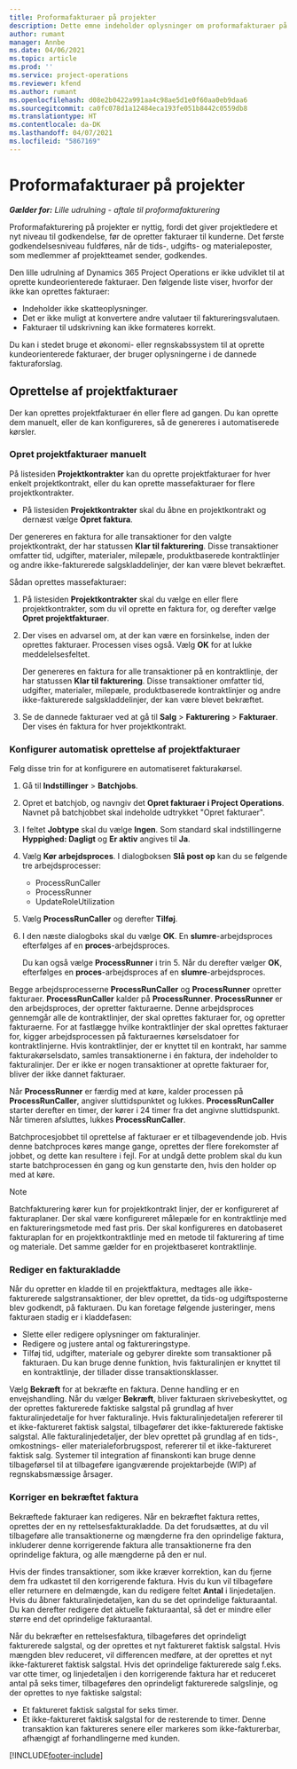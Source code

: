 ```yaml
---
title: Proformafakturaer på projekter
description: Dette emne indeholder oplysninger om proformafakturaer på projekter i Project Operations.
author: rumant
manager: Annbe
ms.date: 04/06/2021
ms.topic: article
ms.prod: ''
ms.service: project-operations
ms.reviewer: kfend
ms.author: rumant
ms.openlocfilehash: d08e2b0422a991aa4c98ae5d1e0f60aa0eb9daa6
ms.sourcegitcommit: ca0fc078d1a12484eca193fe051b8442c0559db8
ms.translationtype: HT
ms.contentlocale: da-DK
ms.lasthandoff: 04/07/2021
ms.locfileid: "5867169"
---
```

# <a name="proforma-project-pnvoices"></a>Proformafakturaer på projekter

_**Gælder for:** Lille udrulning - aftale til proformafakturering_

Proformafakturering på projekter er nyttig, fordi det giver projektledere et nyt niveau til godkendelse, før de opretter fakturaer til kunderne. Det første godkendelsesniveau fuldføres, når de tids-, udgifts- og materialeposter, som medlemmer af projektteamet sender, godkendes.

Den lille udrulning af Dynamics 365 Project Operations er ikke udviklet til at oprette kundeorienterede fakturaer. Den følgende liste viser, hvorfor der ikke kan oprettes fakturaer:

- Indeholder ikke skatteoplysninger.
- Det er ikke muligt at konvertere andre valutaer til faktureringsvalutaen.
- Fakturaer til udskrivning kan ikke formateres korrekt.

Du kan i stedet bruge et økonomi- eller regnskabssystem til at oprette kundeorienterede fakturaer, der bruger oplysningerne i de dannede fakturaforslag.

## <a name="creating-project-invoices"></a>Oprettelse af projektfakturaer

Der kan oprettes projektfakturaer én eller flere ad gangen. Du kan oprette dem manuelt, eller de kan konfigureres, så de genereres i automatiserede kørsler.

### <a name="manually-create-project-invoices"></a>Opret projektfakturaer manuelt 

På listesiden **Projektkontrakter** kan du oprette projektfakturaer for hver enkelt projektkontrakt, eller du kan oprette massefakturaer for flere projektkontrakter.

   - På listesiden **Projektkontrakter** skal du åbne en projektkontrakt og dernæst vælge **Opret faktura**.

   Der genereres en faktura for alle transaktioner for den valgte projektkontrakt, der har statussen **Klar til fakturering**. Disse transaktioner omfatter tid, udgifter, materialer, milepæle, produktbaserede kontraktlinjer og andre ikke-fakturerede salgskladdelinjer, der kan være blevet bekræftet.

Sådan oprettes massefakturaer:

1. På listesiden **Projektkontrakter** skal du vælge en eller flere projektkontrakter, som du vil oprette en faktura for, og derefter vælge **Opret projektfakturaer**.
2. Der vises en advarsel om, at der kan være en forsinkelse, inden der oprettes fakturaer. Processen vises også. Vælg **OK** for at lukke meddelelsesfeltet.

   Der genereres en faktura for alle transaktioner på en kontraktlinje, der har statussen **Klar til fakturering**. Disse transaktioner omfatter tid, udgifter, materialer, milepæle, produktbaserede kontraktlinjer og andre ikke-fakturerede salgskladdelinjer, der kan være blevet bekræftet.

3. Se de dannede fakturaer ved at gå til **Salg** \> **Fakturering** \> **Fakturaer**. Der vises én faktura for hver projektkontrakt.

### <a name="set-up-automated-creation-of-project-invoices"></a>Konfigurer automatisk oprettelse af projektfakturaer 

Følg disse trin for at konfigurere en automatiseret fakturakørsel.

1. Gå til **Indstillinger** \> **Batchjobs**.
2. Opret et batchjob, og navngiv det **Opret fakturaer i Project Operations**. Navnet på batchjobbet skal indeholde udtrykket "Opret fakturaer".
3. I feltet **Jobtype** skal du vælge **Ingen**. Som standard skal indstillingerne **Hyppighed: Dagligt** og **Er aktiv** angives til **Ja**.
4. Vælg **Kør arbejdsproces**. I dialogboksen **Slå post op** kan du se følgende tre arbejdsprocesser:

    - ProcessRunCaller
    - ProcessRunner
    - UpdateRoleUtilization

5. Vælg **ProcessRunCaller** og derefter **Tilføj**.
6. I den næste dialogboks skal du vælge **OK**. En **slumre**-arbejdsproces efterfølges af en **proces**-arbejdsproces.

    Du kan også vælge **ProcessRunner** i trin 5. Når du derefter vælger **OK**, efterfølges en **proces**-arbejdsproces af en **slumre**-arbejdsproces.

Begge arbejdsprocesserne **ProcessRunCaller** og **ProcessRunner** opretter fakturaer. **ProcessRunCaller** kalder på **ProcessRunner**. **ProcessRunner** er den arbejdsproces, der opretter fakturaerne. Denne arbejdsproces gennemgår alle de kontraktlinjer, der skal oprettes fakturaer for, og opretter fakturaerne. For at fastlægge hvilke kontraktlinjer der skal oprettes fakturaer for, kigger arbejdsprocessen på fakturaernes kørselsdatoer for kontraktlinjerne. Hvis kontraktlinjer, der er knyttet til en kontrakt, har samme fakturakørselsdato, samles transaktionerne i én faktura, der indeholder to fakturalinjer. Der er ikke er nogen transaktioner at oprette fakturaer for, bliver der ikke dannet fakturaer.

Når **ProcessRunner** er færdig med at køre, kalder processen på **ProcessRunCaller**, angiver sluttidspunktet og lukkes. **ProcessRunCaller** starter derefter en timer, der kører i 24 timer fra det angivne sluttidspunkt. Når timeren afsluttes, lukkes **ProcessRunCaller**.

Batchprocesjobbet til oprettelse af fakturaer er et tilbagevendende job. Hvis denne batchproces køres mange gange, oprettes der flere forekomster af jobbet, og dette kan resultere i fejl. For at undgå dette problem skal du kun starte batchprocessen én gang og kun genstarte den, hvis den holder op med at køre.

> [!NOTE]
> Batchfakturering kører kun for projektkontrakt linjer, der er konfigureret af fakturaplaner. Der skal være konfigureret målepæle for en kontraktlinje med en faktureringsmetode med fast pris. Der skal konfigureres en datobaseret fakturaplan for en projektkontraktlinje med en metode til fakturering af time og materiale. Det samme gælder for en projektbaseret kontraktlinje.      
 
### <a name="edit-a-draft-invoice"></a>Rediger en fakturakladde

Når du opretter en kladde til en projektfaktura, medtages alle ikke-fakturerede salgstransaktioner, der blev oprettet, da tids-og udgiftsposterne blev godkendt, på fakturaen. Du kan foretage følgende justeringer, mens fakturaen stadig er i kladdefasen:

- Slette eller redigere oplysninger om fakturalinjer.
- Redigere og justere antal og faktureringstype.
- Tilføj tid, udgifter, materiale og gebyrer direkte som transaktioner på fakturaen. Du kan bruge denne funktion, hvis fakturalinjen er knyttet til en kontraktlinje, der tillader disse transaktionsklasser.

Vælg **Bekræft** for at bekræfte en faktura. Denne handling er en envejshandling. Når du vælger **Bekræft**, bliver fakturaen skrivebeskyttet, og der oprettes fakturerede faktiske salgstal på grundlag af hver fakturalinjedetalje for hver fakturalinje. Hvis fakturalinjedetaljen refererer til et ikke-faktureret faktisk salgstal, tilbagefører det ikke-fakturerede faktiske salgstal. Alle fakturalinjedetaljer, der blev oprettet på grundlag af en tids-, omkostnings- eller materialeforbrugspost, refererer til et ikke-faktureret faktisk salg. Systemer til integration af finanskonti kan bruge denne tilbageførsel til at tilbageføre igangværende projektarbejde (WIP) af regnskabsmæssige årsager.

### <a name="correct-a-confirmed-invoice"></a>Korriger en bekræftet faktura

Bekræftede fakturaer kan redigeres. Når en bekræftet faktura rettes, oprettes der en ny rettelsesfakturakladde. Da det forudsættes, at du vil tilbageføre alle transaktionerne og mængderne fra den oprindelige faktura, inkluderer denne korrigerende faktura alle transaktionerne fra den oprindelige faktura, og alle mængderne på den er nul.

Hvis der findes transaktioner, som ikke kræver korrektion, kan du fjerne dem fra udkastet til den korrigerende faktura. Hvis du kun vil tilbageføre eller returnere en delmængde, kan du redigere feltet **Antal** i linjedetaljen. Hvis du åbner fakturalinjedetaljen, kan du se det oprindelige fakturaantal. Du kan derefter redigere det aktuelle fakturaantal, så det er mindre eller større end det oprindelige fakturaantal.

Når du bekræfter en rettelsesfaktura, tilbageføres det oprindeligt fakturerede salgstal, og der oprettes et nyt faktureret faktisk salgstal. Hvis mængden blev reduceret, vil differencen medføre, at der oprettes et nyt ikke-faktureret faktisk salgstal. Hvis det oprindelige fakturerede salg f.eks. var otte timer, og linjedetaljen i den korrigerende faktura har et reduceret antal på seks timer, tilbageføres den oprindeligt fakturerede salgslinje, og der oprettes to nye faktiske salgstal:

- Et faktureret faktisk salgstal for seks timer.
- Et ikke-faktureret faktisk salgstal for de resterende to timer. Denne transaktion kan faktureres senere eller markeres som ikke-fakturerbar, afhængigt af forhandlingerne med kunden.



[!INCLUDE[footer-include](../../includes/footer-banner.md)]
